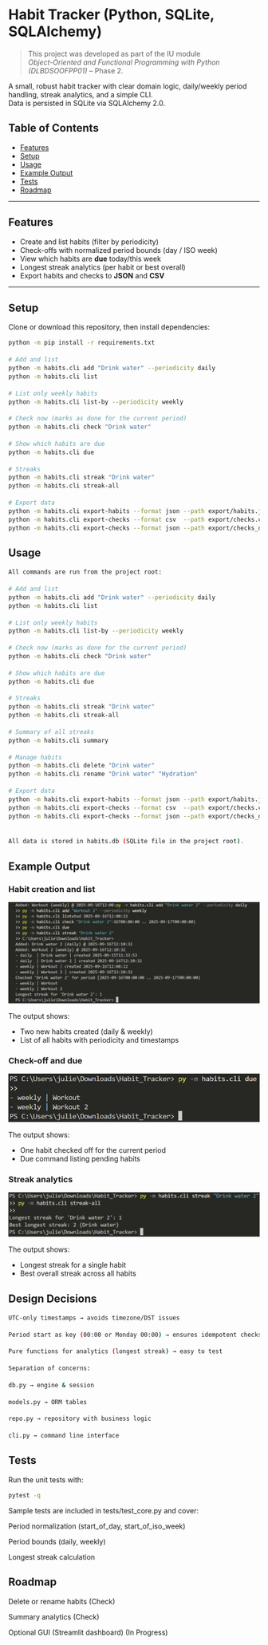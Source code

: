# Habit Tracker (Python, SQLite, SQLAlchemy)

> This project was developed as part of the IU module  
> *Object-Oriented and Functional Programming with Python (DLBDSOOFPP01)* – Phase 2.

A small, robust habit tracker with clear domain logic, daily/weekly period handling, streak analytics, and a simple CLI.  
Data is persisted in SQLite via SQLAlchemy 2.0.

## Table of Contents
- [Features](#features)
- [Setup](#setup)
- [Usage](#usage)
- [Example Output](#example-output)
- [Tests](#tests)
- [Roadmap](#roadmap)


---

## Features
- Create and list habits (filter by periodicity)
- Check-offs with normalized period bounds (day / ISO week)
- View which habits are **due** today/this week
- Longest streak analytics (per habit or best overall)
- Export habits and checks to **JSON** and **CSV**

---

## Setup
Clone or download this repository, then install dependencies:

```bash
python -m pip install -r requirements.txt

# Add and list
python -m habits.cli add "Drink water" --periodicity daily
python -m habits.cli list

# List only weekly habits
python -m habits.cli list-by --periodicity weekly

# Check now (marks as done for the current period)
python -m habits.cli check "Drink water"

# Show which habits are due
python -m habits.cli due

# Streaks
python -m habits.cli streak "Drink water"
python -m habits.cli streak-all

# Export data
python -m habits.cli export-habits --format json --path export/habits.json
python -m habits.cli export-checks --format csv  --path export/checks.csv
python -m habits.cli export-checks --format json --path export/checks_drink.json --name "Drink water"
```

## Usage
```bash
All commands are run from the project root:

# Add and list
python -m habits.cli add "Drink water" --periodicity daily
python -m habits.cli list

# List only weekly habits
python -m habits.cli list-by --periodicity weekly

# Check now (marks as done for the current period)
python -m habits.cli check "Drink water"

# Show which habits are due
python -m habits.cli due

# Streaks
python -m habits.cli streak "Drink water"
python -m habits.cli streak-all

# Summary of all streaks
python -m habits.cli summary

# Manage habits
python -m habits.cli delete "Drink water"
python -m habits.cli rename "Drink water" "Hydration"

# Export data
python -m habits.cli export-habits --format json --path export/habits.json
python -m habits.cli export-checks --format csv  --path export/checks.csv
python -m habits.cli export-checks --format json --path export/checks_drink.json --name "Drink water"


All data is stored in habits.db (SQLite file in the project root).
```

## Example Output

### Habit creation and list
![CLI Screenshot](Images/python_ht.png)

The output shows:
- Two new habits created (daily & weekly)  
- List of all habits with periodicity and timestamps  

### Check-off and due
![CLI Screenshot](Images/python_ht3.png)

The output shows:
- One habit checked off for the current period  
- Due command listing pending habits

### Streak analytics
![CLI Screenshot](Images/python_ht2.png)

The output shows:
- Longest streak for a single habit  
- Best overall streak across all habits

  
## Design Decisions
```bash
UTC-only timestamps → avoids timezone/DST issues

Period start as key (00:00 or Monday 00:00) → ensures idempotent checks (UNIQUE(habit_id, period_start))

Pure functions for analytics (longest streak) → easy to test

Separation of concerns:

db.py → engine & session

models.py → ORM tables

repo.py → repository with business logic

cli.py → command line interface
```
## Tests

Run the unit tests with:
```bash
pytest -q
```

Sample tests are included in tests/test_core.py and cover:

Period normalization (start_of_day, start_of_iso_week)

Period bounds (daily, weekly)

Longest streak calculation

## Roadmap

Delete or rename habits (Check)

Summary analytics (Check)

Optional GUI (Streamlit dashboard) (In Progress)







